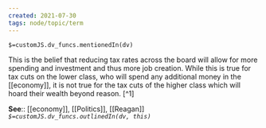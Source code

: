 ```yaml
---
created: 2021-07-30
tags: node/topic/term
---
```

`$=customJS.dv_funcs.mentionedIn(dv)`


This is the belief that reducing tax rates across the board will allow for more spending and investment and thus more job creation. While this is true for tax cuts on the lower class, who will spend any additional money in the [[economy]], it is not true for the tax cuts of the higher class which will hoard their wealth beyond reason. [^1]

**See**:: [[economy]], [[Politics]], [[Reagan]]
*`$=customJS.dv_funcs.outlinedIn(dv, this)`*
